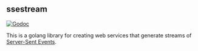 ssestream
---------

[![Godoc](http://img.shields.io/badge/godoc-reference-blue.svg?style=flat)](https://godoc.org/github.com/fln/ssestream)

This is a golang library for creating web services that generate streams of
[Server-Sent Events](https://www.w3.org/TR/eventsource/ "SSE").
